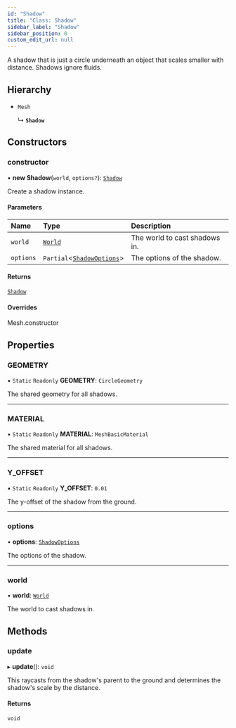 ```yaml
---
id: "Shadow"
title: "Class: Shadow"
sidebar_label: "Shadow"
sidebar_position: 0
custom_edit_url: null
---
```


A shadow that is just a circle underneath an object that scales smaller with distance. Shadows ignore fluids.

## Hierarchy

- `Mesh`

  ↳ **`Shadow`**

## Constructors

### constructor

• **new Shadow**(`world`, `options?`): [`Shadow`](Shadow.md)

Create a shadow instance.

#### Parameters

| Name | Type | Description |
| :------ | :------ | :------ |
| `world` | [`World`](World.md) | The world to cast shadows in. |
| `options` | `Partial`\<[`ShadowOptions`](../modules.md#shadowoptions-4)\> | The options of the shadow. |

#### Returns

[`Shadow`](Shadow.md)

#### Overrides

Mesh.constructor

## Properties

### GEOMETRY

▪ `Static` `Readonly` **GEOMETRY**: `CircleGeometry`

The shared geometry for all shadows.

___

### MATERIAL

▪ `Static` `Readonly` **MATERIAL**: `MeshBasicMaterial`

The shared material for all shadows.

___

### Y\_OFFSET

▪ `Static` `Readonly` **Y\_OFFSET**: ``0.01``

The y-offset of the shadow from the ground.

___

### options

• **options**: [`ShadowOptions`](../modules.md#shadowoptions-4)

The options of the shadow.

___

### world

• **world**: [`World`](World.md)

The world to cast shadows in.

## Methods

### update

▸ **update**(): `void`

This raycasts from the shadow's parent to the ground and determines the shadow's scale by the distance.

#### Returns

`void`
